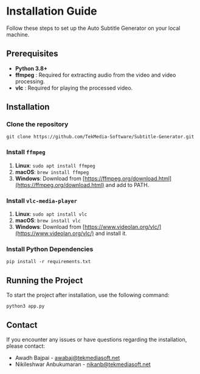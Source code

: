 # Installation Guide

Follow these steps to set up the Auto Subtitle Generator on your local machine.

## Prerequisites
- **Python 3.8+**
- **ffmpeg** : Required for extracting audio from the video and video processing.
- **vlc** : Required for playing the processed video.

## Installation

### Clone the repository
```
git clone https://github.com/TekMedia-Software/Subtitle-Generator.git
```

### Install `ffmpeg`
1. **Linux**: `sudo apt install ffmpeg`
2. **macOS**: `brew install ffmpeg`
3. **Windows**: Download from [https://ffmpeg.org/download.html](https://ffmpeg.org/download.html) and add to PATH.

### Install `vlc-media-player`
1. **Linux**: `sudo apt install vlc`
2. **macOS**: `brew install vlc`
3. **Windows**: Download from [https://www.videolan.org/vlc/](https://www.videolan.org/vlc/) and install it.

### Install Python Dependencies
```
pip install -r requirements.txt
```

## Running the Project

To start the project after installation, use the following command:
```
python3 app.py
```

## Contact

If you encounter any issues or have questions regarding the installation, please contact:

- Awadh Bajpai - [awabaj@tekmediasoft.net](mailto:awabaj@tekmediasoft.net)
- Nikileshwar Anbukumaran - [nikanb@tekmediasoft.net](mailto:nikanb@tekmediasoft.net)



